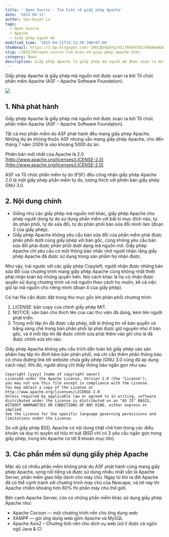 ```yaml
---
title: ' Open Source - Tìm hiểu về giấy phép Apache'
date: '2015-04-11'
author: Van-Duyet Le
tags:
  - Open Source
  - Apache
  - Giấy phép nguồn mở
modified_time: '2015-04-11T14:13:30.700+07:00'
thumbnail: https://3.bp.blogspot.com/-1HhLBU4pQYg/VSi7A9h4lRI/AAAAAAAACPo/ujnaYYl6GV4/s1600/mantle-asf.png
slug: /2015/04/open-source-tim-hieu-ve-giay-phep-apache.html
category: News
description: Giấy phép Apache là giấy phép mã nguồn mở được soạn ra bởi Tổ chức phần mềm Apache (ASF – Apache Software Foundation).
---
```


Giấy phép Apache là giấy phép mã nguồn mở được soạn ra bởi Tổ chức phần mềm Apache (ASF – Apache Software Foundation).

![](https://3.bp.blogspot.com/-1HhLBU4pQYg/VSi7A9h4lRI/AAAAAAAACPo/ujnaYYl6GV4/s1600/mantle-asf.png)

## 1. Nhà phát hành

Giấy phép Apache là giấy phép mã nguồn mở được soạn ra bởi Tổ chức phần mềm Apache (ASF – Apache Software Foundation).

Tất cả mọi phần mềm do ASF phát hành đều mang giấy phép Apache. Những dự án không thuộc ASF nhưng vẫn mang giấy phép Apache, cho đến tháng 7 năm 2009 là vào khoảng 5000 dự án.

Phiên bản mới nhất của Apache là 2.0 [http://www.apache.org/licenses/LICENSE-2.0](http://www.apache.org/licenses/LICENSE-2.0)

ASF và Tổ chức phần mềm tự do (FSF) đều công nhận giấy phép Apache 2.0 là một giấy phép phần mềm tự do, tương thích với phiên bản giấy phép GNU 3.0.

## 2. Nội dung chính

- Giống như các giấy phép mã nguồn mở khác, giấy phép Apache cho phép người dùng tự do sự dụng phần mềm với bất kì mục đích nào, tự do phân phối, tự do sửa đổi, tự do phân phối bản sửa đổi mình làm (đoạn 3 của giấy phép).
- Giấy phép Apache không yêu cầu bản sửa đổi của phần mềm phải được phân phối dưới cùng giấy phép với bản gốc, cũng không yêu cầu bản sửa đổi phải được phân phối dưới dạng mã nguồn mở. Giấy phép Apache chỉ yêu cầu có một thông báo nhắc nhở người nhận rằng giấy phép Apache đã được sử dụng trong sản phẩm họ nhận được.

Như vậy, trái ngược với các giấy phép Copyleft, người nhận được những bản sửa đổi của chương trình mang giấy phép Apache cũng không nhất thiết phải nhận toàn bộ những quyền trên. Nói cách khác là họ có nhận được quyền sử dụng chương trình và mã nguồn theo cách họ muốn, kể cả việc giữ lại mã nguồn cho riêng mình (đoạn 4 của giấy phép).

Có hai file cần được đặt trong thư mục gốc khi phân phối chương trình:

1. LICENSE: bản copy của chính giấy phép MIT.
2. NOTICE: văn bản chú thích tên của các thư viện đã dùng, kèm tên người phát triển.
3. Trong mỗi tệp tin đã được cấp phép, bất kì thông tin về bản quyền và bằng sáng chế trong bản phân phối lại phải được giữ nguyên như ở bản gốc, và ở mỗi tệp tin đã được chỉnh sửa phải thêm vào ghi chú là đã được chỉnh sửa khi nào.

Giấy phép Apache không yêu cầu trích dẫn toàn bộ giấy phép vào sản phẩm hay tệp tin đính kèm bản phân phối, mà chỉ cần thêm phần thông báo có chứa đường link tới website chứa giấy phép (GNU 3.0 cũng đã áp dụng cách này). Khi đó, người dùng chỉ thấy thông báo ngắn gọn như sau:

```
Copyright [yyyy] [name of copyright owner]
Licensed under the Apache License, Version 2.0 (the "License");
you may not use this file except in compliance with the License.
You may obtain a copy of the License at http://www.apache.org/licenses/LICENSE-2.0
Unless required by applicable law or agreed to in writing, software distributed under the License is distributed on an "AS IS" BASIS, WITHOUT WARRANTIES OR CONDITIONS OF ANY KIND, either express or implied.
See the License for the specific language governing permissions and limitations under the License.
```

So với giấy phép BSD, Apache có nội dung chặt chẽ hơn trong các điều khoản và duy trì quyền sở hữu trí tuệ (BSD chỉ có 3 yêu cầu ngắn gọn trong giấy phép, trong khi Apache có tới 9 khoản mục lớn).

## 3. Các phần mềm sử dụng giấy phép Apache

Mặc dù có nhiều phần mềm không phải do ASF phát hành cũng mang giấy phép Apache, song nổi tiếng và được sử dụng nhiều nhất vẫn là Apache Server, phần mềm giao tiếp dành cho máy chủ. Ngay từ khi ra đời Apache đã có thể cạnh tranh với chương trình máy chủ của Nescape, và tới nay thì Apache chiếm khoảng hơn 60% thị phần máy chủ thế giới.

Bên cạnh Apache Server, còn có những phần mềm khác sử dụng giấy phép Apache như:

- Apache Cocoon — một chương trình nền cho ứng dụng web
- XAMPP — gói ứng dụng web gồm Apache và MySQL
- Apache Axis2 – Chương tình nền cho dịch vụ web (xử lí được cả ngôn ngữ Java & C)
